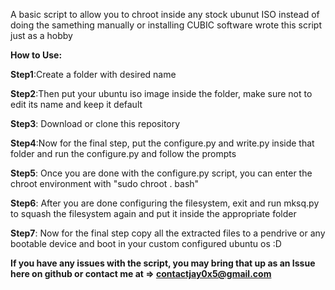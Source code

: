 A basic script to allow you to chroot inside any stock ubunut ISO instead of doing the samething manually or installing CUBIC software
wrote this script just as a hobby


**How to Use:**

**Step1**:Create a folder with desired name

**Step2**:Then put your ubuntu iso image inside the folder, make sure not to edit its name and keep it default

**Step3**: Download or clone this repository

**Step4**:Now for the final step, put the configure.py and write.py inside that folder and run the configure.py and follow the prompts

**Step5**: Once you are done with the configure.py script, you can enter the chroot environment with "sudo chroot . bash"

**Step6**: After you are done configuring the filesystem, exit and run mksq.py to squash the filesystem again and put it inside the appropriate folder

**Step7**: Now for the final step copy all the extracted files to a pendrive or any bootable device and boot in your custom configured ubuntu os :D



**If you have any issues with the script, you may bring that up as an Issue here on github or contact me at => contactjay0x5@gmail.com**


